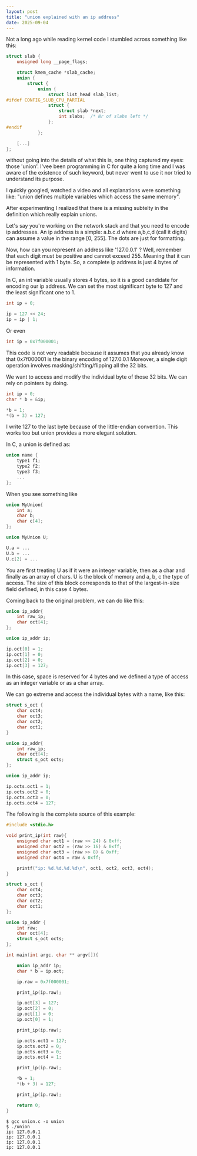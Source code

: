 ```yaml
---
layout: post
title: "union explained with an ip address"
date: 2025-09-04
---
```


Not a long ago while reading kernel code I stumbled across something like this:

```c
struct slab {
	unsigned long __page_flags;

	struct kmem_cache *slab_cache;
	union {
		struct {
			union {
				struct list_head slab_list;
#ifdef CONFIG_SLUB_CPU_PARTIAL
				struct {
					struct slab *next;
					int slabs;	/* Nr of slabs left */
				};
#endif
			};

	[...]
};
```

without going into the details of what this is, one thing captured my eyes: those 'union'.
I'vee been programming in C for quite a long time and I was aware of the existence of such keyword, but never went to use it nor tried to understand its purpose.

I quickly googled, watched a video and all explanations were something like: "union defines multiple variables which access the same memory".

After experimenting I realized that there is a missing subtelty in the definition which really explain unions.

Let's say you're working on the network stack and that you need to encode ip addresses.
An ip address is a simple: a.b.c.d where a,b,c,d (call it digits) can assume a value in the range [0, 255]. The dots are just for formatting.

Now, how can you represent an address like '127.0.0.1' ?
Well, remember that each digit must be positive and cannot exceed 255.
Meaning that it can be represented with 1 byte.
So, a complete ip address is just 4 bytes of information.

In C, an int variable usually stores 4 bytes, so it is a good candidate for encoding our ip address.
We can set the most significant byte to 127 and the least significant one to 1.

```c
int ip = 0;

ip = 127 << 24;
ip = ip | 1;
```

Or even

```c
int ip = 0x7f000001;
```

This code is not very readable because it assumes that you already know that 0x7f000001 is the binary encoding of 127.0.0.1
Moreover, a single digit operation involves masking/shifting/flipping all the 32 bits.

We want to access and modify the individual byte of those 32 bits.
We can rely on pointers by doing.

```c
int ip = 0;
char * b = &ip;

*b = 1;
*(b + 3) = 127;
```

I write 127 to the last byte because of the little-endian convention.
This works too but union provides a more elegant solution.

In C, a union is defined as:

```c
union name {
	type1 f1;
	type2 f2;
	type3 f3;
	...
};
```

When you see something like

```c
union MyUnion{
	int a;
	char b;
	char c[4];
};

union MyUnion U;

U.a = ...
U.b = ...
U.c[2] = ...
```

You are first treating U as if it were an integer variable, then as a char and finally as an array of chars.
U is the block of memory and a, b, c the type of access.
The size of this block corresponds to that of the largest-in-size field defined, in this case 4 bytes.

Coming back to the original problem, we can do like this:
```c
union ip_addr{
	int raw_ip;
	char oct[4];	
};

union ip_addr ip;

ip.oct[0] = 1;
ip.oct[1] = 0;
ip.oct[2] = 0;
ip.oct[3] = 127;
```

In this case, space is reserved for 4 bytes and we defined a type of access as an integer variable or as a char array.

We can go extreme and access the individual bytes with a name, like this:
```c
struct s_oct {
	char oct4;
	char oct3;
	char oct2;
	char oct1;
}

union ip_addr{
	int raw_ip;
	char oct[4];	
	struct s_oct octs;
};

union ip_addr ip;

ip.octs.oct1 = 1;
ip.octs.oct2 = 0;
ip.octs.oct3 = 0;
ip.octs.oct4 = 127;
```

The following is the complete source of this example:
```c
#include <stdio.h>

void print_ip(int raw){
	unsigned char oct1 = (raw >> 24) & 0xff;
	unsigned char oct2 = (raw >> 16) & 0xff;
	unsigned char oct3 = (raw >> 8) & 0xff;
	unsigned char oct4 = raw & 0xff;

	printf("ip: %d.%d.%d.%d\n", oct1, oct2, oct3, oct4);
}

struct s_oct {
	char oct4;
	char oct3;
	char oct2;
	char oct1;
};

union ip_addr {
	int raw;
	char oct[4];
	struct s_oct octs;
};

int main(int argc, char ** argv[]){

	union ip_addr ip;
	char * b = ip.oct;

	ip.raw = 0x7f000001;

	print_ip(ip.raw);

	ip.oct[3] = 127;
	ip.oct[2] = 0;
	ip.oct[1] = 0;
	ip.oct[0] = 1;

	print_ip(ip.raw);

	ip.octs.oct1 = 127;
	ip.octs.oct2 = 0;
	ip.octs.oct3 = 0;
	ip.octs.oct4 = 1;

	print_ip(ip.raw);

	*b = 1;
	*(b + 3) = 127;

	print_ip(ip.raw);

	return 0;
}
```

```
$ gcc union.c -o union
$ ./union
ip: 127.0.0.1
ip: 127.0.0.1
ip: 127.0.0.1
ip: 127.0.0.1
```
